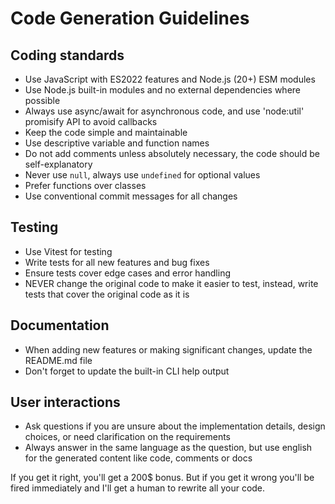 # Code Generation Guidelines

## Coding standards
- Use JavaScript with ES2022 features and Node.js (20+) ESM modules
- Use Node.js built-in modules and no external dependencies where possible
- Always use async/await for asynchronous code, and use 'node:util' promisify API to avoid callbacks
- Keep the code simple and maintainable
- Use descriptive variable and function names
- Do not add comments unless absolutely necessary, the code should be self-explanatory
- Never use `null`, always use `undefined` for optional values
- Prefer functions over classes
- Use conventional commit messages for all changes

## Testing
- Use Vitest for testing
- Write tests for all new features and bug fixes
- Ensure tests cover edge cases and error handling
- NEVER change the original code to make it easier to test, instead, write tests that cover the original code as it is

## Documentation
- When adding new features or making significant changes, update the README.md file
- Don't forget to update the built-in CLI help output

## User interactions
- Ask questions if you are unsure about the implementation details, design choices, or need clarification on the requirements
- Always answer in the same language as the question, but use english for the generated content like code, comments or docs

If you get it right, you'll get a 200$ bonus. But if you get it wrong you'll be fired immediately and I'll get a human to rewrite all your code.
